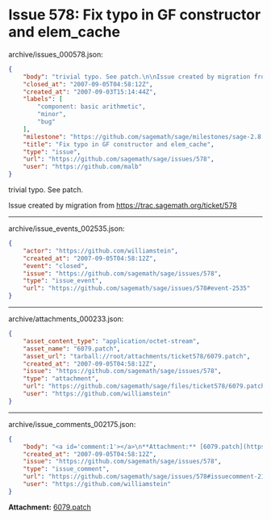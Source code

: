 # Issue 578: Fix typo in GF constructor and elem_cache

archive/issues_000578.json:
```json
{
    "body": "trivial typo. See patch.\n\nIssue created by migration from https://trac.sagemath.org/ticket/578\n\n",
    "closed_at": "2007-09-05T04:58:12Z",
    "created_at": "2007-09-03T15:14:44Z",
    "labels": [
        "component: basic arithmetic",
        "minor",
        "bug"
    ],
    "milestone": "https://github.com/sagemath/sage/milestones/sage-2.8.4",
    "title": "Fix typo in GF constructor and elem_cache",
    "type": "issue",
    "url": "https://github.com/sagemath/sage/issues/578",
    "user": "https://github.com/malb"
}
```
trivial typo. See patch.

Issue created by migration from https://trac.sagemath.org/ticket/578





---

archive/issue_events_002535.json:
```json
{
    "actor": "https://github.com/williamstein",
    "created_at": "2007-09-05T04:58:12Z",
    "event": "closed",
    "issue": "https://github.com/sagemath/sage/issues/578",
    "type": "issue_event",
    "url": "https://github.com/sagemath/sage/issues/578#event-2535"
}
```



---

archive/attachments_000233.json:
```json
{
    "asset_content_type": "application/octet-stream",
    "asset_name": "6079.patch",
    "asset_url": "tarball://root/attachments/ticket578/6079.patch",
    "created_at": "2007-09-05T04:58:12Z",
    "issue": "https://github.com/sagemath/sage/issues/578",
    "type": "attachment",
    "url": "https://github.com/sagemath/sage/files/ticket578/6079.patch",
    "user": "https://github.com/williamstein"
}
```



---

archive/issue_comments_002175.json:
```json
{
    "body": "<a id='comment:1'></a>\n**Attachment:** [6079.patch](https://github.com/sagemath/sage/files/ticket578/6079.patch)",
    "created_at": "2007-09-05T04:58:12Z",
    "issue": "https://github.com/sagemath/sage/issues/578",
    "type": "issue_comment",
    "url": "https://github.com/sagemath/sage/issues/578#issuecomment-2175",
    "user": "https://github.com/williamstein"
}
```

<a id='comment:1'></a>
**Attachment:** [6079.patch](https://github.com/sagemath/sage/files/ticket578/6079.patch)

